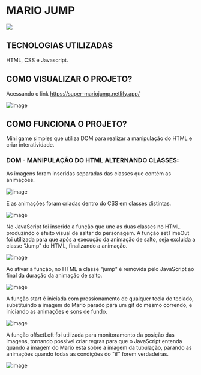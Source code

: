# MARIO JUMP 
<div class="intro-header">
	<div id="background"></div>
    <div class="container">
       <img src="https://cdn.worldvectorlogo.com/logos/super-mario-world.svg" class="logo-inicio">
     </div>	
</div>


## TECNOLOGIAS UTILIZADAS
HTML, CSS e Javascript.

## COMO VISUALIZAR O PROJETO?
Acessando o link https://super-mariojump.netlify.app/

![image](https://media.discordapp.net/attachments/1112778878109356076/1113507198396551289/game.png?width=919&height=468)

## COMO FUNCIONA O PROJETO?
Mini game simples que utiliza DOM para realizar a manipulação do HTML e criar interatividade.


### DOM - MANIPULAÇÃO DO HTML ALTERNANDO CLASSES:
As imagens foram inseridas separadas das classes que contém as animações.

![image](https://media.discordapp.net/attachments/1112778878109356076/1113183381627355217/Imagens.png)

E as animações foram criadas dentro do CSS em classes distintas.

![image](https://media.discordapp.net/attachments/1112778878109356076/1113502581159891105/Animacoes.png?width=809&height=468)

No JavaScript foi inserido a função que une as duas classes no HTML. produzindo o efeito visual de saltar do personagem. 
A função setTimeOut foi utilizada para que após a execução da animação de salto, seja excluida a classe "Jump" do HTML, finalizando a animação.

![image](https://media.discordapp.net/attachments/1112778878109356076/1112800955877052507/Jump.png)

Ao ativar a função, no HTML a classe "jump" é removida pelo JavaScript ao final da duração da animação de salto.

![image](https://media.discordapp.net/attachments/1112778878109356076/1113515333064593468/mario-stop.png)

A função start é iniciada com pressionamento de qualquer tecla do teclado, substituindo a imagem do Mario parado para um gif do mesmo correndo, e iniciando as animações e sons de fundo.

![image](https://media.discordapp.net/attachments/1112778878109356076/1113515332754227270/Funcao_start.png?width=646&height=468)

A função offsetLeft foi utilizada para monitoramento da posição das imagens, tornando possivel criar regras para que o JavaScript entenda quando a imagem do Mario está sobre a imagem da tubulação, parando as animações quando todas as condições do "if" forem verdadeiras.

![image](https://media.discordapp.net/attachments/1112778878109356076/1113517734312038524/encerrando_o_jogo.png)
